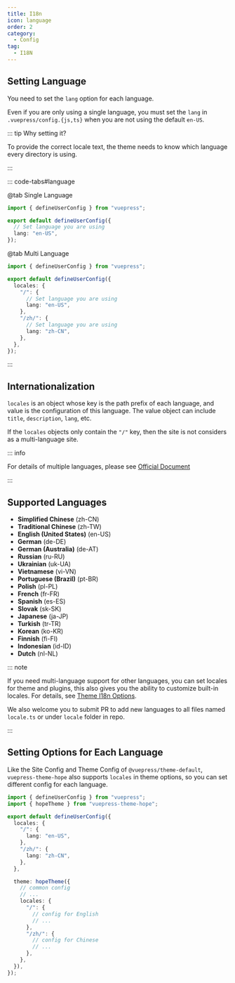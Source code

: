 ```yaml
---
title: I18n
icon: language
order: 2
category:
  - Config
tag:
  - I18N
---
```


## Setting Language <Badge text="important" type="danger" />

You need to set the `lang` option for each language.

Even if you are only using a single language, you must set the `lang` in `.vuepress/config.{js,ts}` when you are not using the default `en-US`.

::: tip Why setting it?

To provide the correct locale text, the theme needs to know which language every directory is using.

:::

::: code-tabs#language

@tab Single Language

```ts twoslash title=".vuepress/config.ts"
import { defineUserConfig } from "vuepress";

export default defineUserConfig({
  // Set language you are using
  lang: "en-US",
});
```

@tab Multi Language

```ts twoslash title=".vuepress/config.ts"
import { defineUserConfig } from "vuepress";

export default defineUserConfig({
  locales: {
    "/": {
      // Set language you are using
      lang: "en-US",
    },
    "/zh/": {
      // Set language you are using
      lang: "zh-CN",
    },
  },
});
```

:::

## Internationalization

`locales` is an object whose key is the path prefix of each language, and value is the configuration of this language. The value object can include `title`, `description`, `lang`, etc.

If the `locales` objects only contain the `"/"` key, then the site is not considers as a multi-language site.

::: info

For details of multiple languages, please see [Official Document](https://vuejs.press/guide/i18n.html)

:::

## Supported Languages

- **Simplified Chinese** (zh-CN)
- **Traditional Chinese** (zh-TW)
- **English (United States)** (en-US)
- **German** (de-DE)
- **German (Australia)** (de-AT)
- **Russian** (ru-RU)
- **Ukrainian** (uk-UA)
- **Vietnamese** (vi-VN)
- **Portuguese (Brazil)** (pt-BR)
- **Polish** (pl-PL)
- **French** (fr-FR)
- **Spanish** (es-ES)
- **Slovak** (sk-SK)
- **Japanese** (ja-JP)
- **Turkish** (tr-TR)
- **Korean** (ko-KR)
- **Finnish** (fi-FI)
- **Indonesian** (id-ID)
- **Dutch** (nl-NL)

::: note

If you need multi-language support for other languages, you can set locales for theme and plugins, this also gives you the ability to customize built-in locales. For details, see [Theme I18n Options](./theme/i18n.md).

We also welcome you to submit PR to add new languages to all files named `locale.ts` or under `locale` folder in repo.

:::

## Setting Options for Each Language

Like the Site Config and Theme Config of `@vuepress/theme-default`, `vuepress-theme-hope` also supports `locales` in theme options, so you can set different config for each language.

```ts twoslash title=".vuepress/config.ts"
import { defineUserConfig } from "vuepress";
import { hopeTheme } from "vuepress-theme-hope";

export default defineUserConfig({
  locales: {
    "/": {
      lang: "en-US",
    },
    "/zh/": {
      lang: "zh-CN",
    },
  },

  theme: hopeTheme({
    // common config
    // ...
    locales: {
      "/": {
        // config for English
        // ...
      },
      "/zh/": {
        // config for Chinese
        // ...
      },
    },
  }),
});
```
